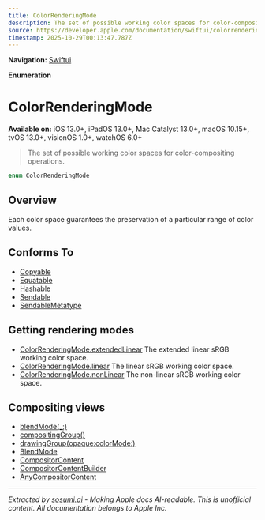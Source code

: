 ```yaml
---
title: ColorRenderingMode
description: The set of possible working color spaces for color-compositing operations.
source: https://developer.apple.com/documentation/swiftui/colorrenderingmode
timestamp: 2025-10-29T00:13:47.787Z
---
```


**Navigation:** [Swiftui](/documentation/swiftui)

**Enumeration**

# ColorRenderingMode

**Available on:** iOS 13.0+, iPadOS 13.0+, Mac Catalyst 13.0+, macOS 10.15+, tvOS 13.0+, visionOS 1.0+, watchOS 6.0+

> The set of possible working color spaces for color-compositing operations.

```swift
enum ColorRenderingMode
```

## Overview

Each color space guarantees the preservation of a particular range of color values.

## Conforms To

- [Copyable](/documentation/Swift/Copyable)
- [Equatable](/documentation/Swift/Equatable)
- [Hashable](/documentation/Swift/Hashable)
- [Sendable](/documentation/Swift/Sendable)
- [SendableMetatype](/documentation/Swift/SendableMetatype)

## Getting rendering modes

- [ColorRenderingMode.extendedLinear](/documentation/swiftui/colorrenderingmode/extendedlinear) The extended linear sRGB working color space.
- [ColorRenderingMode.linear](/documentation/swiftui/colorrenderingmode/linear) The linear sRGB working color space.
- [ColorRenderingMode.nonLinear](/documentation/swiftui/colorrenderingmode/nonlinear) The non-linear sRGB working color space.

## Compositing views

- [blendMode(_:)](/documentation/swiftui/view/blendmode(_:))
- [compositingGroup()](/documentation/swiftui/view/compositinggroup())
- [drawingGroup(opaque:colorMode:)](/documentation/swiftui/view/drawinggroup(opaque:colormode:))
- [BlendMode](/documentation/swiftui/blendmode)
- [CompositorContent](/documentation/swiftui/compositorcontent)
- [CompositorContentBuilder](/documentation/swiftui/compositorcontentbuilder)
- [AnyCompositorContent](/documentation/swiftui/anycompositorcontent)

---

*Extracted by [sosumi.ai](https://sosumi.ai) - Making Apple docs AI-readable.*
*This is unofficial content. All documentation belongs to Apple Inc.*
